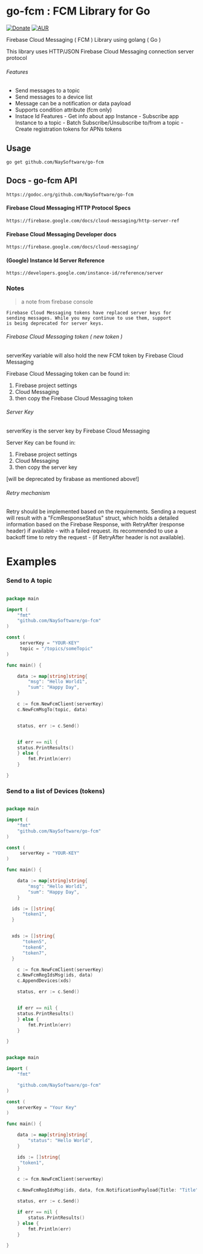 # go-fcm : FCM Library for Go

[![Donate](https://img.shields.io/badge/Donate-PayPal-green.svg?style=flat-square)](https://www.paypal.com/cgi-bin/webscr?cmd=_donations&business=MYW4MY786JXFN&lc=GB&item_name=go%2dfcm%20development&item_number=go%2dfcm&currency_code=USD&bn=PP%2dDonationsBF%3abtn_donate_SM%2egif%3aNonHosted)
[![AUR](https://img.shields.io/aur/license/yaourt.svg?style=flat-square)](https://github.com/NaySoftware/go-fcm/blob/master/LICENSE)

Firebase Cloud Messaging ( FCM ) Library using golang ( Go )

This library uses HTTP/JSON Firebase Cloud Messaging connection server protocol

###### Features

- Send messages to a topic
- Send messages to a device list
- Message can be a notification or data payload
- Supports condition attribute (fcm only)
- Instace Id Features - Get info about app Instance - Subscribe app Instance to a topic - Batch Subscribe/Unsubscribe to/from a topic - Create registration tokens for APNs tokens

## Usage

```
go get github.com/NaySoftware/go-fcm
```

## Docs - go-fcm API

```
https://godoc.org/github.com/NaySoftware/go-fcm
```

#### Firebase Cloud Messaging HTTP Protocol Specs

```
https://firebase.google.com/docs/cloud-messaging/http-server-ref
```

#### Firebase Cloud Messaging Developer docs

```
https://firebase.google.com/docs/cloud-messaging/
```

#### (Google) Instance Id Server Reference

```
https://developers.google.com/instance-id/reference/server
```

### Notes

> a note from firebase console

```
Firebase Cloud Messaging tokens have replaced server keys for
sending messages. While you may continue to use them, support
is being deprecated for server keys.
```

###### Firebase Cloud Messaging token ( new token )

serverKey variable will also hold the new FCM token by Firebase Cloud Messaging

Firebase Cloud Messaging token can be found in:

1. Firebase project settings
2. Cloud Messaging
3. then copy the Firebase Cloud Messaging token

###### Server Key

serverKey is the server key by Firebase Cloud Messaging

Server Key can be found in:

1. Firebase project settings
2. Cloud Messaging
3. then copy the server key

[will be deprecated by firabase as mentioned above!]

###### Retry mechanism

Retry should be implemented based on the requirements.
Sending a request will result with a "FcmResponseStatus" struct, which holds
a detailed information based on the Firebase Response, with RetryAfter
(response header) if available - with a failed request.
its recommended to use a backoff time to retry the request - (if RetryAfter
header is not available).

# Examples

### Send to A topic

```go

package main

import (
	"fmt"
    "github.com/NaySoftware/go-fcm"
)

const (
	 serverKey = "YOUR-KEY"
     topic = "/topics/someTopic"
)

func main() {

	data := map[string]string{
		"msg": "Hello World1",
		"sum": "Happy Day",
	}

	c := fcm.NewFcmClient(serverKey)
	c.NewFcmMsgTo(topic, data)


	status, err := c.Send()


	if err == nil {
    status.PrintResults()
	} else {
		fmt.Println(err)
	}

}


```

### Send to a list of Devices (tokens)

```go

package main

import (
	"fmt"
    "github.com/NaySoftware/go-fcm"
)

const (
	 serverKey = "YOUR-KEY"
)

func main() {

	data := map[string]string{
		"msg": "Hello World1",
		"sum": "Happy Day",
	}

  ids := []string{
      "token1",
  }


  xds := []string{
      "token5",
      "token6",
      "token7",
  }

	c := fcm.NewFcmClient(serverKey)
    c.NewFcmRegIdsMsg(ids, data)
    c.AppendDevices(xds)

	status, err := c.Send()


	if err == nil {
    status.PrintResults()
	} else {
		fmt.Println(err)
	}

}



```

```go
package main

import (
	"fmt"

	"github.com/NaySoftware/go-fcm"
)

const (
	serverKey = "Your Key"
)

func main() {

	data := map[string]string{
		"status": "Hello World",
	}

	ids := []string{
	 "token1",
	}

	c := fcm.NewFcmClient(serverKey)

	c.NewFcmRegIdsMsg(ids, data, fcm.NotificationPayload{Title: "Title", Body: "Hi")

	status, err := c.Send()

	if err == nil {
		status.PrintResults()
	} else {
		fmt.Println(err)
	}

}

```
